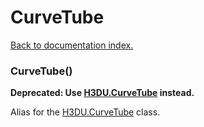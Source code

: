 # CurveTube

[Back to documentation index.](index.md)

### CurveTube() <a id='CurveTube'></a>

<b>Deprecated: Use <a href="H3DU.CurveTube.md">H3DU.CurveTube</a> instead.</b>

Alias for the <a href="H3DU.CurveTube.md">H3DU.CurveTube</a> class.
